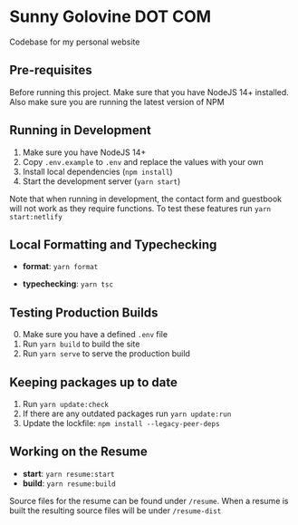 # Sunny Golovine DOT COM

Codebase for my personal website

## Pre-requisites

Before running this project. Make sure that you have NodeJS 14+ installed. Also make sure you are running the latest version of NPM

## Running in Development

1. Make sure you have NodeJS 14+
2. Copy `.env.example` to `.env` and replace the values with your own
3. Install local dependencies (`npm install`)
4. Start the development server (`yarn start`)

Note that when running in development, the contact form and guestbook will not work as they require functions. To test these features run `yarn start:netlify`

## Local Formatting and Typechecking

- **format**: `yarn format`

- **typechecking**: `yarn tsc`

## Testing Production Builds

0. Make sure you have a defined `.env` file
1. Run `yarn build` to build the site
2. Run `yarn serve` to serve the production build

## Keeping packages up to date

1. Run `yarn update:check`
2. If there are any outdated packages run `yarn update:run`
3. Update the lockfile: `npm install --legacy-peer-deps`

## Working on the Resume

- **start**: `yarn resume:start`
- **build**: `yarn resume:build`

Source files for the resume can be found under `/resume`.
When a resume is built the resulting source files will be under `/resume-dist`
